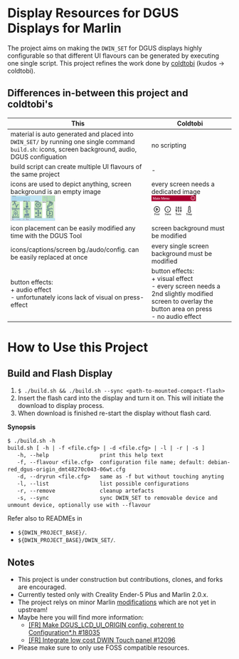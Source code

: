 # Display Resources for DGUS Displays for Marlin

The project aims on making the `DWIN_SET` for DGUS displays highly configurable so that different UI flavours can be
generated by executing one single script.
This project refines the work done by [coldtobi](https://github.com/coldtobi/Marlin_DGUS_Resources) (kudos -> coldtobi).


## Differences in-between this project and coldtobi's

| This | Coldtobi |
| ---- | -------- |
| material is auto generated and placed into `DWIN_SET/` by running one single command `build.sh`: icons, screen background, audio, DGUS configuation | no scripting |
| build script can create multiple UI flavours of the same project                  | - | 
| icons are used to depict anything, screen background is an empty image <br /> <img src="./build-flavours/screenshots-debian-red_dgus-origin_dmt48270c043-06wt/project/010-main-menu.png" width="100"> | every screen needs a dedicated image <br /> <img src="./build-flavours/screenshots-debian-red_dgus-origin_dmt48270c043-06wt/project/010-main-menu-coldtobi.bmp" width="100">|
| icon placement can be easily modified any time with the DGUS Tool                 | screen background must be modified |
| icons/captions/screen bg./audo/config. can be easily replaced at once             | every single screen background must be modified |
| button effects: <br /> + audio effect <br /> - unfortunately icons lack of visual on press-effect | button effects: <br /> + visual effect <br /> - every screen needs a 2nd slightly modified screen to overlay the button area on press <br /> - no audio effect |

# How to Use this Project

## Build and Flash Display

1. `$ ./build.sh && ./build.sh --sync <path-to-mounted-compact-flash>`
2. Insert the flash card into the display and turn it on. This will initiate the download to display process.
3. When download is finished re-start the display without flash card.

**Synopsis**
```
$ ./build.sh -h 
build.sh [ -h | -f <file.cfg> | -d <file.cfg> | -l | -r | -s ]
   -h, --help                print this help text
   -f, --flavour <file.cfg>  configuration file name; default: debian-red_dgus-origin_dmt48270c043-06wt.cfg
   -d, --dryrun <file.cfg>   same as -f but without touching anyting
   -l, --list                list possible configurations
   -r, --remove              cleanup artefacts
   -s, --sync                sync DWIN_SET to removable device and unmount device, optionally use with --flavour

```

Refer also to READMEs in
* `${DWIN_PROJECT_BASE}/`.
* `${DWIN_PROJECT_BASE}/DWIN_SET/`.

## Notes

* This project is under construction but contributions, clones, and forks are encouraged.
* Currently tested only with Creality Ender-5 Plus and Marlin 2.0.x.
* The project relys on minor Marlin [modifications](https://github.com/rubienr/MarlinFirmware/tree/2.0.x-extui-dgus-origin) which are not yet in upstream!
* Maybe here you will find more information: 
  * [\[FR\] Make DGUS_LCD_UI_ORIGIN config. coherent to Configuration*.h #18035](https://github.com/MarlinFirmware/Marlin/issues/18035)
  * [\[FR\] Integrate low cost DWIN Touch panel #12096 ](https://github.com/MarlinFirmware/Marlin/issues/12096)
* Please make sure to only use FOSS compatible resources.
